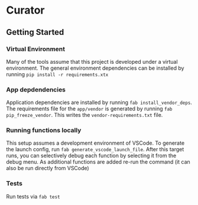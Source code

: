 # Curator

## Getting Started

### Virtual Environment
Many of the tools assume that this project is developed under a virtual environment. The general environment dependencies can be installed by running `pip install -r requirements.xtx`

### App depdendencies
Application dependencies are installed by running `fab install_vendor_deps`. The requirements file for the `app/vendor` is generated by running `fab pip_freeze_vendor`. This writes the `vendor-requirements.txt` file.

### Running functions locally
This setup assumes a development environment of VSCode. To generate the launch config, run `fab generate_vscode_launch_file`. After this target runs, you can selectively debug each function by selecting it from the debug menu. As additional functions are added re-run the command (it can also be run directly from VSCode)

### Tests
Run tests via `fab test`
